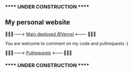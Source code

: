 ### **** UNDER CONSTRUCTION ****

## My personal website

👾👾👾---> [Main deployed @Vercel](https://website-alex.vercel.app/) <--- 👾👾👾

You are welcome to comment on my code and pullrequests :) 

🤖🤖🤖---> [Pullrequests](https://github.com/onebarloop/website-alex/pulls) <---🤖🤖🤖

### **** UNDER CONSTRUCTION ****

